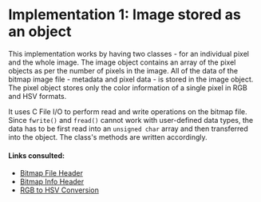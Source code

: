 # Implementation 1: Image stored as an object

This implementation works by having two classes - for an individual pixel and the whole image. The image object contains an array of the pixel objects as per the number of pixels in the image. All of the data of the bitmap image file - metadata and pixel data - is stored in the image object. The pixel object stores only the color information of a single pixel in RGB and HSV formats.

It uses C File I/O to perform read and write operations on the bitmap file. Since `fwrite()` and `fread()` cannot work with user-defined data types, the data has to be first read into an `unsigned char` array and then transferred into the object. The class's methods are written accordingly.

#### Links consulted:
- [Bitmap File Header](https://docs.microsoft.com/en-us/windows/win32/api/wingdi/ns-wingdi-bitmapfileheader)
- [Bitmap Info Header](https://docs.microsoft.com/en-us/previous-versions//dd183376(v=vs.85)?redirectedfrom=MSDN)
- [RGB to HSV Conversion](https://www.rapidtables.com/convert/color/rgb-to-hsv.html)
